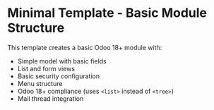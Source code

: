 # Minimal Template - Basic Module Structure

This template creates a basic Odoo 18+ module with:

- Simple model with basic fields
- List and form views
- Basic security configuration
- Menu structure
- Odoo 18+ compliance (uses `<list>` instead of `<tree>`)
- Mail thread integration